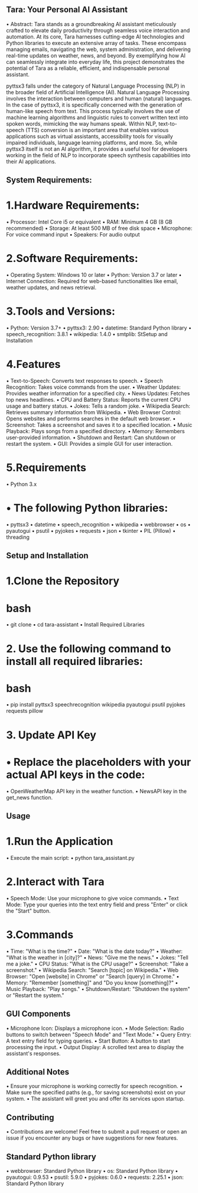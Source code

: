 ## Tara: Your Personal AI Assistant
• Abstract: 
      Tara stands as a groundbreaking AI assistant meticulously crafted to elevate  daily productivity through seamless voice interaction and automation. At its core,  Tara harnesses cutting-edge AI technologies and Python libraries to execute an extensive array of tasks. These encompass managing emails, navigating the web, system administration, and delivering real-time updates on weather, news, and beyond. By exemplifying how AI can seamlessly integrate into everyday life, this project demonstrates the potential of Tara as a reliable, efficient, and indispensable personal assistant.

pyttsx3 falls under the category of Natural Language Processing (NLP) in the broader field of Artificial Intelligence (AI).
Natural Language Processing involves the interaction between computers and human (natural) languages. In the case of pyttsx3, it is specifically concerned with the generation of human-like speech from text. This process typically involves the use of machine learning algorithms and linguistic rules to convert written text into spoken words, mimicking the way humans speak.
Within NLP, text-to-speech (TTS) conversion is an important area that enables various applications such as virtual assistants, accessibility tools for visually impaired individuals, language learning platforms, and more.
So, while pyttsx3 itself is not an AI algorithm, it provides a useful tool for developers working in the field of NLP to incorporate speech synthesis capabilities into their AI applications.

## System Requirements:
  # 1.Hardware Requirements:
  •	Processor: Intel Core i5 or equivalent
  •	RAM: Minimum 4 GB (8 GB recommended)
  •	Storage: At least 500 MB of free disk space
  •	Microphone: For voice command input
  •	Speakers: For audio output
  
  # 2.Software Requirements:
  •	Operating System: Windows 10 or later
  •	Python: Version 3.7 or later
  •	Internet Connection: Required for web-based functionalities like email, weather updates, and news retrieval.
  
  # 3.Tools and Versions:
  •	Python: Version 3.7+
  •	pyttsx3: 2.90
  •	datetime: Standard Python library
  •	speech_recognition: 3.8.1
  •	wikipedia: 1.4.0
  •	smtplib: StSetup and Installation
  
  # 4.Features
  • Text-to-Speech: Converts text responses to speech.
  • Speech Recognition: Takes voice commands from the user.
  • Weather Updates: Provides weather information for a specified city.
  • News Updates: Fetches top news headlines.
  • CPU and Battery Status: Reports the current CPU usage and battery status.
  • Jokes: Tells a random joke.
  • Wikipedia Search: Retrieves summary information from Wikipedia.
  • Web Browser Control: Opens websites and performs searches in the default web browser.
  • Screenshot: Takes a screenshot and saves it to a specified location.
  • Music Playback: Plays songs from a specified directory.
  • Memory: Remembers user-provided information.
  • Shutdown and Restart: Can shutdown or restart the system.
  • GUI: Provides a simple GUI for user interaction.
  # 5.Requirements
  • Python 3.x
  # • The following Python libraries:
  • pyttsx3
  • datetime
  • speech_recognition
  • wikipedia
  • webbrowser
  • os
  • pyautogui
  • psutil
  • pyjokes
  • requests
  • json
  • tkinter
  • PIL (Pillow)
  • threading

## Setup and Installation
# 1.Clone the Repository

  # bash
  • git clone <repository-url>
  • cd tara-assistant
  • Install Required Libraries

# 2. Use the following command to install all required libraries:
# bash
  • pip install pyttsx3 speechrecognition wikipedia pyautogui psutil pyjokes requests pillow

# 3. Update API Key
# • Replace the placeholders with your actual API keys in the code:
  • OpenWeatherMap API key in the weather function.
  • NewsAPI key in the get_news function.

## Usage
  # 1.Run the Application
  
  • Execute the main script:
 • python tara_assistant.py

# 2.Interact with Tara
  • Speech Mode: Use your microphone to give voice commands.
  • Text Mode: Type your queries into the text entry field and press "Enter" or click the "Start" button.

# 3.Commands
• Time: "What is the time?"
• Date: "What is the date today?"
• Weather: "What is the weather in [city]?"
• News: "Give me the news."
• Jokes: "Tell me a joke."
• CPU Status: "What is the CPU usage?"
• Screenshot: "Take a screenshot."
• Wikipedia Search: "Search [topic] on Wikipedia."
• Web Browser: "Open [website] in Chrome" or "Search [query] in Chrome."
• Memory: "Remember [something]" and "Do you know [something]?"
• Music Playback: "Play songs."
• Shutdown/Restart: "Shutdown the system" or "Restart the system."

## GUI Components
• Microphone Icon: Displays a microphone icon.
• Mode Selection: Radio buttons to switch between "Speech Mode" and "Text Mode."
• Query Entry: A text entry field for typing queries.
• Start Button: A button to start processing the input.
• Output Display: A scrolled text area to display the assistant's responses.

## Additional Notes
• Ensure your microphone is working correctly for speech recognition.
• Make sure the specified paths (e.g., for saving screenshots) exist on your system.
• The assistant will greet you and offer its services upon startup.

## Contributing
• Contributions are welcome! Feel free to submit a pull request or open an issue if you encounter any bugs or have suggestions for new features.

## Standard Python library
•	webbrowser: Standard Python library
•	os: Standard Python library
•	pyautogui: 0.9.53
•	psutil: 5.9.0
•	pyjokes: 0.6.0
•	requests: 2.25.1
•	json: Standard Python library


